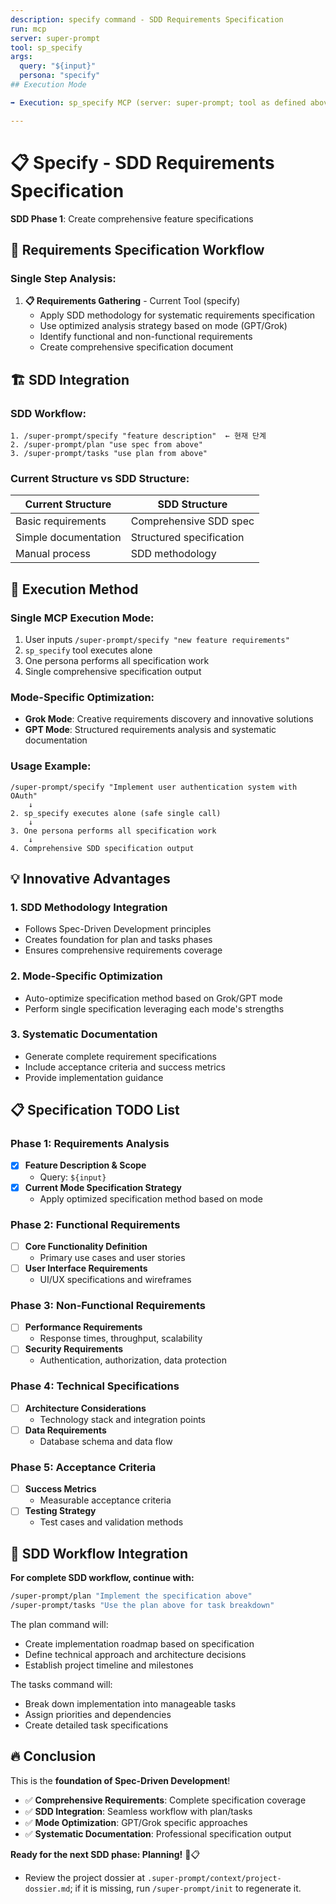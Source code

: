 ```yaml
---
description: specify command - SDD Requirements Specification
run: mcp
server: super-prompt
tool: sp_specify
args:
  query: "${input}"
  persona: "specify"
## Execution Mode

➡️ Execution: sp_specify MCP (server: super-prompt; tool as defined above).

---
```


# 📋 **Specify - SDD Requirements Specification**

**SDD Phase 1**: Create comprehensive feature specifications

## 🎯 **Requirements Specification Workflow**

### **Single Step Analysis:**

1. **📋 Requirements Gathering** - Current Tool (specify)
   - Apply SDD methodology for systematic requirements specification
   - Use optimized analysis strategy based on mode (GPT/Grok)
   - Identify functional and non-functional requirements
   - Create comprehensive specification document

## 🏗️ **SDD Integration**

### **SDD Workflow:**
```
1. /super-prompt/specify "feature description"  ← 현재 단계
2. /super-prompt/plan "use spec from above"
3. /super-prompt/tasks "use plan from above"
```

### **Current Structure vs SDD Structure:**

| **Current Structure** | **SDD Structure** |
|----------------------|-------------------|
| Basic requirements | Comprehensive SDD spec |
| Simple documentation | Structured specification |
| Manual process | SDD methodology |

## 🚀 **Execution Method**

### **Single MCP Execution Mode:**
1. User inputs `/super-prompt/specify "new feature requirements"`
2. `sp_specify` tool executes alone
3. One persona performs all specification work
4. Single comprehensive specification output

### **Mode-Specific Optimization:**
- **Grok Mode**: Creative requirements discovery and innovative solutions
- **GPT Mode**: Structured requirements analysis and systematic documentation

### **Usage Example:**
```
/super-prompt/specify "Implement user authentication system with OAuth"
    ↓
2. sp_specify executes alone (safe single call)
    ↓
3. One persona performs all specification work
    ↓
4. Comprehensive SDD specification output
```

## 💡 **Innovative Advantages**

### **1. SDD Methodology Integration**
- Follows Spec-Driven Development principles
- Creates foundation for plan and tasks phases
- Ensures comprehensive requirements coverage

### **2. Mode-Specific Optimization**
- Auto-optimize specification method based on Grok/GPT mode
- Perform single specification leveraging each mode's strengths

### **3. Systematic Documentation**
- Generate complete requirement specifications
- Include acceptance criteria and success metrics
- Provide implementation guidance

## 📋 **Specification TODO List**

### Phase 1: Requirements Analysis
- [x] **Feature Description & Scope**
  - Query: `${input}`
- [x] **Current Mode Specification Strategy**
  - Apply optimized specification method based on mode

### Phase 2: Functional Requirements
- [ ] **Core Functionality Definition**
  - Primary use cases and user stories
- [ ] **User Interface Requirements**
  - UI/UX specifications and wireframes

### Phase 3: Non-Functional Requirements
- [ ] **Performance Requirements**
  - Response times, throughput, scalability
- [ ] **Security Requirements**
  - Authentication, authorization, data protection

### Phase 4: Technical Specifications
- [ ] **Architecture Considerations**
  - Technology stack and integration points
- [ ] **Data Requirements**
  - Database schema and data flow

### Phase 5: Acceptance Criteria
- [ ] **Success Metrics**
  - Measurable acceptance criteria
- [ ] **Testing Strategy**
  - Test cases and validation methods

## 🧠 **SDD Workflow Integration**

**For complete SDD workflow, continue with:**

```bash
/super-prompt/plan "Implement the specification above"
/super-prompt/tasks "Use the plan above for task breakdown"
```

The plan command will:
- Create implementation roadmap based on specification
- Define technical approach and architecture decisions
- Establish project timeline and milestones

The tasks command will:
- Break down implementation into manageable tasks
- Assign priorities and dependencies
- Create detailed task specifications

## 🔥 **Conclusion**

This is the **foundation of Spec-Driven Development**!

- ✅ **Comprehensive Requirements**: Complete specification coverage
- ✅ **SDD Integration**: Seamless workflow with plan/tasks
- ✅ **Mode Optimization**: GPT/Grok specific approaches
- ✅ **Systematic Documentation**: Professional specification output

**Ready for the next SDD phase: Planning!** 🚀📋

- Review the project dossier at `.super-prompt/context/project-dossier.md`; if it is missing, run `/super-prompt/init` to regenerate it.
